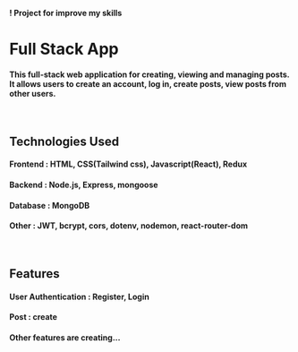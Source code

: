 
**! Project for improve my skills**
<br>

# Full Stack App
#### This full-stack web application for creating, viewing and managing posts. It allows users to create an account, log in, create posts, view posts from other users.
<br>

## Technologies Used
#### **Frontend :** HTML, CSS(Tailwind css), Javascript(React), Redux
#### **Backend :** Node.js, Express, mongoose
#### **Database :** MongoDB
#### **Other :** JWT, bcrypt, cors, dotenv, nodemon, react-router-dom
<br>

## Features
#### **User Authentication :** Register, Login
#### **Post :** create
#### Other features are creating...